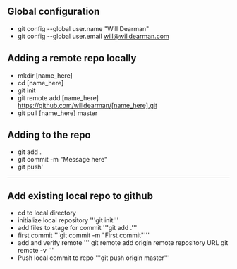 
## Global configuration
* git config --global user.name "Will Dearman"
* git config --global user.email will@willdearman.com

## Adding a remote repo locally
* mkdir [name_here]
* cd [name_here]
* git init
* git remote add [name_here] https://github.com/willdearman/[name_here].git
* git pull [name_here] master

## Adding to the repo
* git add .
* git commit -m "Message here"
* git push'

-----
## Add existing local repo to github
* cd to local directory
* initialize local repository '''git init'''
* add files to stage for commit '''git add .'''
* first commit '''git commit -m "First commit"'''
* add and verify remote
'''
git remote add origin remote repository URL
git remote -v
'''
* Push local commit to repo '''git push origin master'''
